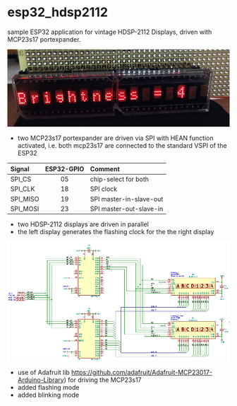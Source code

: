 # esp32_hdsp2112
sample ESP32 application for vintage HDSP-2112 Displays, driven with MCP23s17 portexpander.

![hdsp2112_display](doc/hdsp2112_brightness.jpg) 


- two MCP23s17 portexpander are driven via SPI with HEAN function activated, i.e. both mcp23s17 are connected to the standard VSPI of the ESP32

| Signal   | ESP32-GPIO | Comment               |
|:---------|:----------:|:----------------------|
| SPI_CS   | 05         |chip-select for both   |
| SPI_CLK  | 18         |SPI clock              |
| SPI_MISO | 19         |SPI master-in-slave-out|
| SPI_MOSI | 23         |SPI master-out-slave-in|


- two HDSP-2112 displays are driven in parallel
- the left display generates the flashing clock for the the right display

![schematic](doc/mcp23s17__hdsp2112.png)

- use of Adafruit lib https://github.com/adafruit/Adafruit-MCP23017-Arduino-Library) for driving the MCP23s17 
- added flashing mode
- added blinking mode